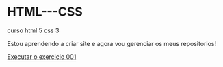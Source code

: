 # HTML---CSS
curso html 5 css 3


Estou aprendendo a criar site e agora vou gerenciar os meus repositorios!

<a href=" https://gabrieltetar-cloud.github.io/HTML----CSS/EXERCICIOS/ex001/index.html">Executar o exercicio 001
